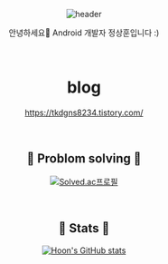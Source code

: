 <!--
**tkdgns8234/tkdgns8234** is a ✨ _special_ ✨ repository because its `README.md` (this file) appears on your GitHub profile.

Here are some ideas to get you started:

- 🔭 I’m currently working on ...
- 🌱 I’m currently learning ...
- 👯 I’m looking to collaborate on ...
- 🤔 I’m looking for help with ...
- 💬 Ask me about ...
- 📫 How to reach me: ...
- 😄 Pronouns: ...
- ⚡ Fun fact: ...
-->


<div align='center'>

  ![header](https://capsule-render.vercel.app/api?type=waving&color=auto&height=250&section=header&text=SANGHOONJUNG&fontSize=70&animation=twinkling)

  
  안녕하세요🤲 Android 개발자 정상훈입니다 :)
  
  <br/>
  
  # blog
  https://tkdgns8234.tistory.com/
  
  <br/>
  
  ## 💪 Problom solving 💪
  [![Solved.ac프로필](http://mazassumnida.wtf/api/generate_badge?boj=tkdgns8234)](https://solved.ac/tkdgns8234)
  
  <br/>
  
  ## 🌱 Stats 🌱
  [![Hoon's GitHub stats](https://github-readme-stats.vercel.app/api?username=tkdgns8234)](https://github.com/anuraghazra/github-readme-stats)
  
  
</div>
